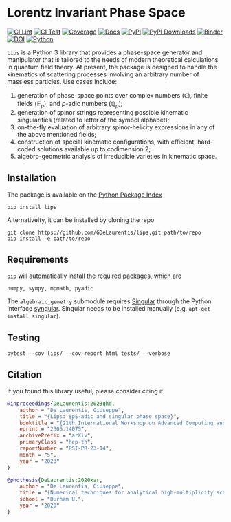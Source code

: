 # Lorentz Invariant Phase Space

[![CI Lint](https://github.com/GDeLaurentis/lips-dev/actions/workflows/ci_lint.yml/badge.svg)](https://github.com/GDeLaurentis/lips-dev/actions/workflows/ci_lint.yml)
[![CI Test](https://github.com/GDeLaurentis/lips-dev/actions/workflows/ci_test.yml/badge.svg)](https://github.com/GDeLaurentis/lips-dev/actions/workflows/ci_test.yml)
[![Coverage](https://img.shields.io/badge/Coverage-82%25-greenyellow?labelColor=2a2f35)](https://github.com/GDeLaurentis/lips-dev/actions)
[![Docs](https://github.com/GDeLaurentis/lips/actions/workflows/cd_docs.yml/badge.svg?label=Docs)](https://gdelaurentis.github.io/lips/)
[![PyPI](https://img.shields.io/pypi/v/lips?label=PyPI)](https://pypi.org/project/lips/)
[![PyPI Downloads](https://img.shields.io/pypi/dm/lips.svg?label=PyPI%20downloads)](https://pypi.org/project/lips/)
[![Binder](https://mybinder.org/badge_logo.svg)](https://mybinder.org/v2/gh/GDeLaurentis/lips/HEAD)
[![DOI](https://zenodo.org/badge/210320784.svg)](https://zenodo.org/doi/10.5281/zenodo.11518261)
[![Python](https://img.shields.io/pypi/pyversions/lips?label=Python)](https://pypi.org/project/lips/)


`Lips` is a Python 3 library that provides a phase-space generator and manipulator that is tailored to the needs of modern theoretical calculations in quantum field theory. At present, the package is designed to handle the kinematics of scattering processes involving an arbitrary number of massless particles. Use cases include: 
    
1) generation of phase-space points over complex numbers ($\mathbb{C}$), finite fields ($\mathbb{F}_p$), and $p$-adic numbers ($\mathbb{Q}_p$);
2) generation of spinor strings representing possible kinematic singularities (related to letter of the symbol alphabet);
3) on-the-fly evaluation of arbitrary spinor-helicity expressions in any of the above mentioned fields;
4) construction of special kinematic configurations, with efficient, hard-coded solutions available up to codimension 2;
5) algebro-geometric analysis of irreducible varieties in kinematic space.

## Installation
The package is available on the [Python Package Index](https://pypi.org/project/lips/)
```console
pip install lips
```
Alternativelty, it can be installed by cloning the repo
```console
git clone https://github.com/GDeLaurentis/lips.git path/to/repo
pip install -e path/to/repo
```

## Requirements
`pip` will automatically install the required packages, which are
```
numpy, sympy, mpmath, pyadic
```
The `algebraic_gemetry` submodule requires [Singular](https://www.singular.uni-kl.de/) through the Python interface [syngular](https://github.com/GDeLaurentis/syngular). Singular needs to be installed manually (e.g. `apt-get install singular`).

## Testing

```
pytest --cov lips/ --cov-report html tests/ --verbose
```


## Citation

If you found this library useful, please consider citing it


```bibtex
@inproceedings{DeLaurentis:2023qhd,
    author = "De Laurentis, Giuseppe",
    title = "{Lips: $p$-adic and singular phase space}",
    booktitle = "{21th International Workshop on Advanced Computing and Analysis Techniques in Physics Research}: {AI meets Reality}",
    eprint = "2305.14075",
    archivePrefix = "arXiv",
    primaryClass = "hep-th",
    reportNumber = "PSI-PR-23-14",
    month = "5",
    year = "2023"
}

@phdthesis{DeLaurentis:2020xar,
    author = "De Laurentis, Giuseppe",
    title = "{Numerical techniques for analytical high-multiplicity scattering amplitudes}",
    school = "Durham U.",
    year = "2020"
}
```
